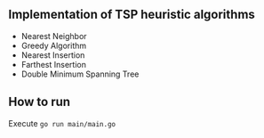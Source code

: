 ## Implementation of TSP heuristic algorithms

- Nearest Neighbor
- Greedy Algorithm
- Nearest Insertion
- Farthest Insertion
- Double Minimum Spanning Tree

## How to run

Execute <code>go run main/main.go</code>